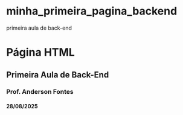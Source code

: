 # minha_primeira_pagina_backend
primeira aula de back-end

# Página HTML
## Primeira Aula de Back-End
### Prof. Anderson Fontes
#### 28/08/2025
